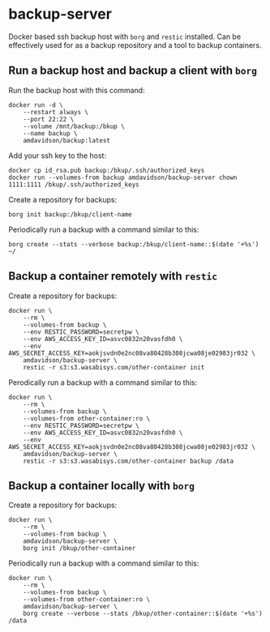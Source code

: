 # backup-server
Docker based ssh backup host with `borg` and `restic` installed. Can be effectively used for as a backup repository and a tool to backup containers.

## Run a backup host and backup a client with `borg`

Run the backup host with this command:

    docker run -d \
        --restart always \
        --port 22:22 \
        --volume /mnt/backup:/bkup \
        --name backup \
        amdavidson/backup:latest

Add your ssh key to the host:

    docker cp id_rsa.pub backup:/bkup/.ssh/authorized_keys
    docker run --volumes-from backup amdavidson/backup-server chown 1111:1111 /bkup/.ssh/authorized_keys


Create a repository for backups:

    borg init backup:/bkup/client-name

Periodically run a backup with a command similar to this:

    borg create --stats --verbose backup:/bkup/client-name::$(date '+%s') ~/

## Backup a container remotely with `restic`

Create a repository for backups:

    docker run \
        --rm \
        --volumes-from backup \
        --env RESTIC_PASSWORD=secretpw \
        --env AWS_ACCESS_KEY_ID=asvc0832n20vasfdh0 \
        --env AWS_SECRET_ACCESS_KEY=aokjsvdn0e2nc08va80428b308jcwa08je02983jr032 \
        amdavidson/backup-server \
        restic -r s3:s3.wasabisys.com/other-container init

Perodically run a backup with a command similar to this:

    docker run \
        --rm \
        --volumes-from backup \
        --volumes-from other-container:ro \
        --env RESTIC_PASSWORD=secretpw \
        --env AWS_ACCESS_KEY_ID=asvc0832n20vasfdh0 \
        --env AWS_SECRET_ACCESS_KEY=aokjsvdn0e2nc08va80428b308jcwa08je02983jr032 \
        amdavidson/backup-server \
        restic -r s3:s3.wasabisys.com/other-container backup /data

## Backup a container locally with `borg`

Create a repository for backups:

    docker run \
        --rm \
        --volumes-from backup \
        amdavidson/backup-server \
        borg init /bkup/other-container

Periodically run a backup with a command similar to this:

    docker run \
        --rm \
        --volumes-from backup \
        --volumes-from other-container:ro \
        amdavidson/backup-server \
        borg create --verbose --stats /bkup/other-container::$(date '+%s') /data



